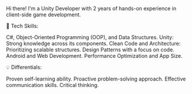 Hi there! I'm a Unity Developer with 2 years of hands-on experience in client-side game development.

🔧 Tech Skills:

C#, Object-Oriented Programming (OOP), and Data Structures.
Unity: Strong knowledge across its components.
Clean Code and Architecture: Prioritizing scalable structures.
Design Patterns with a focus on code.
Android and Web Development.
Performance Optimization and App Size.

💡 Differentials:

Proven self-learning ability.
Proactive problem-solving approach.
Effective communication skills.
Critical thinking.
